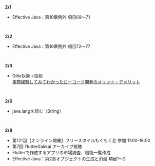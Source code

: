 **2/1**
- Effective Java：第10章例外 項目69〜71
<br>

**2/2**
- Effective Java：第10章例外 項目72〜77
<br>

**2/3**
- Qiita執筆→投稿  
  [実際経験してみてわかったローコード開発のメリット・デメリット](https://qiita.com/1noseA/items/59592c07df189fac06c4)
<br>

**2/6**
- java.langを読む（String）
<br>

**2/8**
- 第121回【オンライン開催】フリースタイルもくもく会 参加 11:00-18:00
- 第7回 FlutterGakkai アーカイブ視聴
- Flutterで作成するアプリの市場調査、機能一覧作成
- Effective Java：第2章オブジェクトの生成と消滅 項目1〜2
<br>

